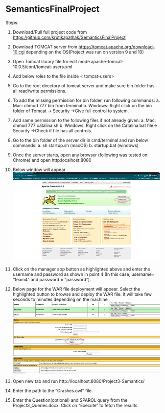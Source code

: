 # SemanticsFinalProject

Steps:

1.	Download/Pull full project code from https://github.com/krutikapathak/SemanticsFinalProject
2.	Download TOMCAT server from  https://tomcat.apache.org/download-10.cgi depending on the OS(Project was run on version 9 and 10)
3.	Open Tomcat library file for edit mode apache-tomcat-10.0.5/conf/tomcat-users.xml
4.	Add below roles to the file inside < tomcat-users>

    <role rolename="manager-gui"/>
    <role rolename="manager-script"/>
    <role rolename="manager-jmx"/>
    <role rolename="manager-status"/>
    <user username="team4" password="password" roles="manager-gui,manager-script,manager-jmx,manager-status"/>

5.	Go to the root directory of tomcat server and make sure bin folder has all read/write permissions.
6.	To add the missing permission for bin folder, run following commands: 
    a.	Mac:  chmod 777 bin from terminal
    b.	Windows: Right click on the bin folder of Tomcat -> Security ->Give full control to system.
7.	Add same permission to the following files if not already given:
    a.  Mac: chmod 777 catalina.sh 
    b.  Windows: Right click on the Catalina.bat file-> Security ->Check if file has all controls.
8.	Go to the bin folder of the server dir in cmd/terminal and run below commands:
    a.	sh startup.sh (macOS)
    b.	startup.bat (windows)
9.	Once the server starts, open any browser (following was tested on Chrome) and open http:localhost:8080
10.	Below window will appear 
![alt text](https://github.com/krutikapathak/SemanticsFinalProject/blob/master/referenceimages/tomcat_home.png?raw=true)
11.	Click on the manager app button as highlighted above and enter the username and password as shown in point 4 (In this case, username= “team4” and password = “password”).
12.	Below page for the WAR file deployment will appear. Select the highlighted button to browse and deploy the WAR file. It will take few seconds to minutes depending on the machine 
![alt text](https://github.com/krutikapathak/SemanticsFinalProject/blob/master/referenceimages/tomcat_upload_war.png?raw=true)
13.	Open new tab and run http://localhost:8080/Project3-Semantics/ 
14.	Enter the path to the “Crashes.owl” file.
15.	Enter the Question(optional) and SPARQL query from the Project3_Queries.docx. Click on “Execute” to fetch the results. 
